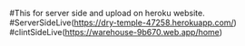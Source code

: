 #This for server side and upload on heroku website.
#ServerSideLive(https://dry-temple-47258.herokuapp.com/)
#clintSideLive(https://warehouse-9b670.web.app/home)
